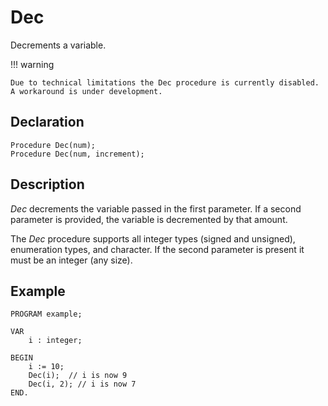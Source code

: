 # Dec

Decrements a variable.

!!! warning

    Due to technical limitations the Dec procedure is currently disabled.
    A workaround is under development.

## Declaration

    Procedure Dec(num);
    Procedure Dec(num, increment);

## Description

*Dec* decrements the variable passed in the first parameter. If a
second parameter is provided, the variable is decremented by that amount.

The *Dec* procedure supports all integer types (signed and unsigned),
enumeration types, and character. If the second parameter is present
it must be an integer (any size).

## Example ##

```
PROGRAM example;

VAR
    i : integer;

BEGIN
    i := 10;
    Dec(i);  // i is now 9
    Dec(i, 2); // i is now 7
END.
```
